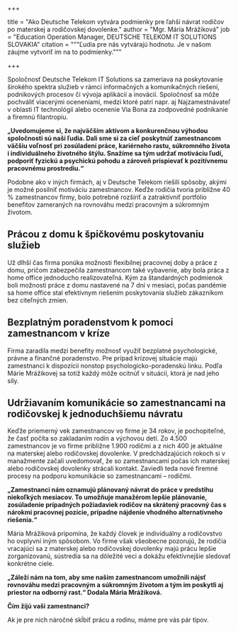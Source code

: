 +++

title = "Ako Deutsche Telekom vytvára podmienky pre ľahší návrat rodičov po materskej a rodičovskej dovolenke."
author = "Mgr. Mária Mrážiková"
job = "Education Operation Manager, DEUTSCHE TELEKOM IT SOLUTIONS SLOVAKIA"
citation = """Ľudia pre nás vytvárajú hodnotu. Je v našom záujme vytvoriť im na to podmienky."""

+++

Spoločnosť Deutsche Telekom IT Solutions sa zameriava na poskytovanie širokého spektra služieb v rámci informačných a
komunikačných riešení, podnikových procesov či vývoja aplikácií a inovácií. Spoločnosť sa môže pochváliť viacerými
oceneniami, medzi ktoré patrí napr. aj Najzamestnávateľ v oblasti IT technológií alebo ocenenie Via Bona za zodpovedné
podnikanie a firemnú filantropiu.

**„Uvedomujeme si, že najväčším aktívom a konkurenčnou výhodou spoločnosti sú naši ľudia. Dali sme si za cieľ poskytnúť
zamestnancom väčšiu voľnosť pri zosúladení práce, kariérneho rastu, súkromného života i individuálneho životného štýlu.
Snažíme sa tým udržať motiváciu ľudí, podporiť fyzickú a psychickú pohodu a zároveň prispievať k pozitívnemu pracovnému
prostrediu.“**

Podobne ako v iných firmách, aj v Deutsche Telekom riešili spôsoby, akými je možné posilniť motiváciu zamestnancov.
Keďže rodičia tvoria približne 40 % zamestnancov firmy, bolo potrebné rozšíriť a zatraktívniť portfólio benefitov
zameraných na rovnováhu medzi pracovným a súkromným životom.

## Prácou z domu k špičkovému poskytovaniu služieb

Už dlhší čas firma ponúka možnosti flexibilnej pracovnej doby a práce z domu, pričom zabezpečila zamestnancom také
vybavenie, aby bola práca z home office jednoducho realizovateľná. Kým za štandardných podmienok boli možnosti práce z
domu nastavené na 7 dní v mesiaci, počas pandémie sa home office stal efektívnym riešením poskytovania služieb
zákazníkom bez citeľných zmien.

## Bezplatným poradenstvom k pomoci zamestnancom v kríze

Firma zaradila medzi benefity možnosť využiť bezplatné psychologické, právne a finančné poradenstvo. Pre prípad krízovej
situácie majú zamestnanci k dispozícii nonstop psychologicko-poradenskú linku. Podľa Márie Mrážikovej sa totiž každý
môže ocitnúť v situácii, ktorá je nad jeho sily.

## Udržiavaním komunikácie so zamestnancami na rodičovskej k jednoduchšiemu návratu

Keďže priemerný vek zamestnancov vo firme je 34 rokov, je pochopiteľné, že časť počíta so zakladaním rodín a výchovou
detí. Zo 4.500 zamestnancov je vo firme približne 1.900 rodičmi a z nich 400 je aktuálne na materskej alebo rodičovskej
dovolenke. V predchádzajúcich rokoch si v manažmente začali uvedomovať, že so zamestnancami počas ich materskej alebo
rodičovskej dovolenky strácali kontakt. Zaviedli teda nové firemné procesy na podporu komunikácie so zamestnancami –
rodičmi.

**„Zamestnanci nám oznamujú plánovaný návrat do práce v predstihu niekoľkých mesiacov. To umožňuje manažérom lepšie
plánovanie, zosúladenie prípadných požiadaviek rodičov na skrátený pracovný čas s nárokmi pracovnej pozície, prípadne
nájdenie vhodného alternatívneho riešenia.“**

Mária Mrážiková pripomína, že každý človek je individuálny a rodičovstvo ho ovplyvní iným spôsobom. Vo firme však
všeobecne pozorujú, že rodičia vracajúci sa z materskej alebo rodičovskej dovolenky majú prácu lepšie zorganizovanú,
sústredia sa na dôležité veci a dokážu efektívnejšie sledovať konkrétne ciele.

**„Záleží nám na tom, aby sme našim zamestnancom umožnili nájsť rovnováhu medzi pracovným a súkromným životom a tým im
poskytli aj priestor na odborný rast.“ Dodala Mária Mrážiková.**

**Čím žijú vaši zamestnanci?**

Ak je pre nich náročné skĺbiť prácu a rodinu, máme pre vás pár tipov. 


